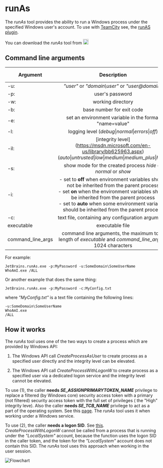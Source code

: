 # runAs

The _runAs_ tool provides the ability to run a Windows process under the specified Windows user's account. To use with [TeamCity](https://www.jetbrains.com/teamcity/) see, the [runAS plugin](https://github.com/JetBrains/teamcity-runas-plugin).

You can download the _runAs_ tool from [<img src="https://www.nuget.org/Content/Logos/nugetlogo.png" height="18">](https://www.nuget.org/packages/JetBrains.runAs/)

## Command line arguments

| Argument | Description | Optional | Default value|
| ------------- |:-------------:|:-------------:|:-------------:|
| -u:  | *"user"* or *"domain\user"* or *"user@domain"* |||
| -p:   | user's password | X | empty |
| -w: | working directory | X | empty |
| -b: | base number for exit code | X | -100000 |
| -e: | set an environment variable in the format "name=value" | X | |
| -l: | logging level (*debug*\|*normal*\|*errors*\|*off*) | X | *normal* |
| -il: | [integrity level] (https://msdn.microsoft.com/en-us/library/bb625963.aspx)(*auto*\|*untrusted*\|*low*\|*medium*\|*medium_plus*\|*high*) | X | *auto* |
| -s: | show mode for the created process *hide* or *normal* or *show* | X | *hide* |
| -i: |- set to **off** when environment variables should not be inherited from the parent process<br/>- set **on** when the environment variables should be inherited from the  parent process<br/>- set to **auto** when some environment variables should be inherited from the parent process| X | *auto* |
| -c: | text file, containing any configuration arguments | | |
| executable | executable file | | |
| command_line_args | command line arguments, the maximum total length of *executable* and *command_line_args* is 1024 characters | X | empty |

For example:

`JetBrains.runAs.exe -p:MyPassword -u:SomeDomain\SomeUserName WhoAmI.exe /ALL`

Or another example that does the same thing:

`JetBrains.runAs.exe -p:MyPassword -c:MyConfig.txt`

where _"MyConfig.txt"_ is a text file containing the following lines:
```
-u:SomeDomain\SomeUserName
WhoAmI.exe
/ALL
```

## How it works

The _runAs_ tool uses one of the two ways to create a process which are provided by Windows API:

1. The Windows API call _CreateProcessAsUser_ to create process as a specified user directly and the integrity level can be elevated.

2. The Windows API call _CreateProcessWithLogonW_ to create process as a specified user via a dedicated logon service and the integrity level cannot be elevated.

To use (1), the caller **needs _SE_ASSIGNPRIMARYTOKEN_NAME_** privilege to replace a filtered (by Windows core) security access token with a primary (not filtered) security access token with the full set of privileges ( the "High" integrity leve). Also the caller **needs _SE_TCB_NAME_** privilege to act as a part of the operating system. See this [page](https://msdn.microsoft.com/ru-ru/library/windows/desktop/ms682429(v=vs.85).aspx). The _runAs_ tool uses it when working under a Windows service.

To use (2), the caller **needs a logon SID**. See [this](https://msdn.microsoft.com/en-us/library/windows/desktop/ms682431(v=vs.85).aspx). _CreateProcessWithLogonW_ cannot be called from a process that is running under the _"LocalSystem"_ account, because the function uses the logon SID in the caller token, and the token for the _"LocalSystem"_ account does not contain this SID. The _runAs_ tool uses this approach when working in the user session.

![Flowchart](https://github.com/JetBrains/runAs/blob/master/docs/runAs.jpg)
